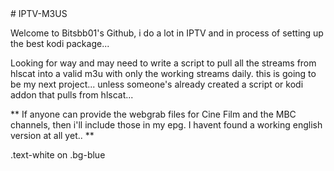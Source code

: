 <div class="text-white bg-blue mb-2">
# IPTV-M3US

Welcome to Bitsbb01's Github, i do a lot in IPTV and in process of setting up the best kodi package...


Looking for way and may need to write a script to pull all the streams from hlscat into a valid m3u with only the working streams daily. this is going to be my next project... unless someone's already created a script or kodi addon that pulls from hlscat... 



** If anyone can provide the webgrab files for Cine Film and the MBC channels, then i'll include those in my epg. I havent found a working english version at all yet.. **



  .text-white on .bg-blue
</div>
